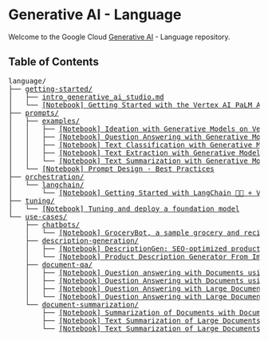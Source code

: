 # Generative AI - Language

Welcome to the Google Cloud [Generative AI](https://cloud.google.com/ai/generative-ai/) - Language repository.

## Table of Contents

<!-- markdownlint-disable MD033 -->
<pre>
language/
├── <a href="getting-started">getting-started/</a>
│   ├── <a href="getting-started/intro_generative_ai_studio.md">intro_generative_ai_studio.md</a>
│   └── <a href="getting-started/intro_palm_api.ipynb">[Notebook] Getting Started with the Vertex AI PaLM API & Python SDK</a>
├── <a href="prompts">prompts/</a>
│   ├── <a href="prompts/examples">examples/</a>
│   │   ├── <a href="prompts/examples/ideation.ipynb">[Notebook] Ideation with Generative Models on Vertex AI</a>
│   │   ├── <a href="prompts/examples/question_answering.ipynb">[Notebook] Question Answering with Generative Models on Vertex AI</a>
│   │   ├── <a href="prompts/examples/text_classification.ipynb">[Notebook] Text Classification with Generative Models on Vertex AI</a>
│   │   ├── <a href="prompts/examples/text_extraction.ipynb">[Notebook] Text Extraction with Generative Models on Vertex AI</a>
│   │   └── <a href="prompts/examples/text_summarization.ipynb">[Notebook] Text Summarization with Generative Models on Vertex AI</a>
│   └── <a href="prompts/intro_prompt_design.ipynb">[Notebook] Prompt Design - Best Practices</a>
├── <a href="orchestration">orchestration/</a>
│   └── <a href="orchestration/langchain">langchain/</a>
│       └── <a href="orchestration/langchain/intro_langchain_palm_api.ipynb">[Notebook] Getting Started with LangChain 🦜️🔗 + Vertex AI PaLM API</a>
├── <a href="tuning">tuning/</a>
│   └── <a href="tuning/getting_started_tuning.ipynb">[Notebook] Tuning and deploy a foundation model</a>
└── <a href="use-cases">use-cases/</a>
    ├── <a href="use-cases/chatbots">chatbots/</a>
    │   └── <a href="use-cases/chatbots/grocerybot_assistant.ipynb">[Notebook] GroceryBot, a sample grocery and recipe assistant - RAG + ReAct</a>
    ├── <a href="use-cases/description-generation">description-generation/</a>
    │   ├── <a href="use-cases/description-generation/product_description_generator_attributes_to_text.ipynb">[Notebook] DescriptionGen: SEO-optimized product decription generation for retail using LangChain 🦜🔗</a>
    │   └── <a href="use-cases/description-generation/product_description_generator_image.ipynb">[Notebook] Product Description Generator From Image</a>
    ├── <a href="use-cases/document-qa">document-qa/</a>
    │   ├── <a href="use-cases/document-qa/question_answering_documentai_matching_engine_palm.ipynb">[Notebook] Question answering with Documents using Document AI, Matching Engine, and PaLM</a>
    │   ├── <a href="use-cases/document-qa/question_answering_documentai_vector_store_palm.ipynb">[Notebook] Question Answering with Documents using LangChain 🦜️🔗 and Vertex AI Matching Engine</a>
    │   ├── <a href="use-cases/document-qa/question_answering_documents.ipynb">[Notebook] Question Answering with Large Documents</a>
    │   └── <a href="use-cases/document-qa/question_answering_documents_langchain.ipynb">[Notebook] Question Answering with Large Documents using LangChain 🦜🔗</a>
    └── <a href="use-cases/document-summarization">document-summarization/</a>
        ├── <a href="use-cases/document-summarization/summarization_with_documentai.ipynb">[Notebook] Summarization of Documents with Document AI</a>
        ├── <a href="use-cases/document-summarization/summarization_large_documents.ipynb">[Notebook] Text Summarization of Large Documents</a>
        └── <a href="use-cases/document-summarization/summarization_large_documents_langchain.ipynb">[Notebook] Text Summarization of Large Documents using LangChain 🦜🔗</a>
</pre>
